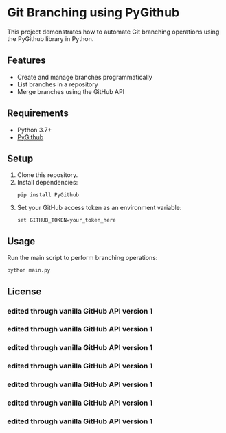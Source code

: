 # Git Branching using PyGithub

This project demonstrates how to automate Git branching operations using the PyGithub library in Python.

## Features

- Create and manage branches programmatically
- List branches in a repository
- Merge branches using the GitHub API

## Requirements

- Python 3.7+
- [PyGithub](https://pygithub.readthedocs.io/en/latest/)

## Setup

1. Clone this repository.
2. Install dependencies:
   ```
   pip install PyGithub
   ```
3. Set your GitHub access token as an environment variable:
   ```
   set GITHUB_TOKEN=your_token_here
   ```

## Usage

Run the main script to perform branching operations:

```
python main.py
```

## License

### edited through vanilla GitHub API version 1

### edited through vanilla GitHub API version 1

### edited through vanilla GitHub API version 1

### edited through vanilla GitHub API version 1

### edited through vanilla GitHub API version 1

### edited through vanilla GitHub API version 1

### edited through vanilla GitHub API version 1
